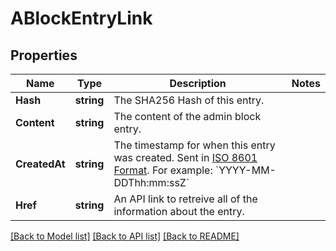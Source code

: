 # ABlockEntryLink

## Properties
Name | Type | Description | Notes
------------ | ------------- | ------------- | -------------
**Hash** | **string** | The SHA256 Hash of this entry. | 
**Content** | **string** | The content of the admin block entry. | 
**CreatedAt** | **string** | The timestamp for when this entry was created. Sent in [ISO 8601 Format](https://en.wikipedia.org/wiki/ISO_8601). For example: &#x60;YYYY-MM-DDThh:mm:ssZ&#x60; | 
**Href** | **string** | An API link to retreive all of the information about the entry. | 

[[Back to Model list]](../README.md#documentation-for-models) [[Back to API list]](../README.md#documentation-for-api-endpoints) [[Back to README]](../README.md)


